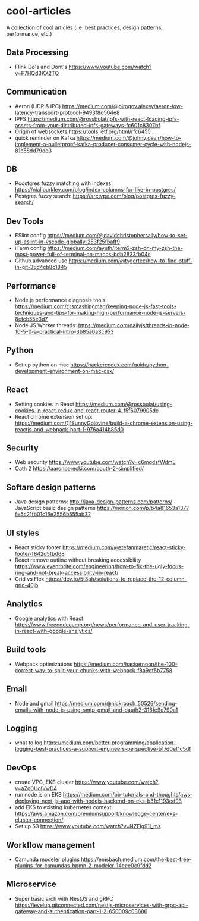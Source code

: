 # cool-articles
A collection of cool articles (i.e. best practices, design patterns, performance, etc.)

## Data Processing
- Flink Do's and Dont's https://www.youtube.com/watch?v=F7HQd3KX2TQ

## Communication
- Aeron (UDP & IPC) https://medium.com/@pirogov.alexey/aeron-low-latency-transport-protocol-9493f8d504e8
- IPFS https://medium.com/@rossbulat/ipfs-with-react-loading-ipfs-assets-from-your-distributed-ipfs-gateways-fc601c8307bf
- Origin of websockets https://tools.ietf.org/html/rfc6455
- quick reminder on Kafka https://medium.com/@johny.devjr/how-to-implement-a-bulletproof-kafka-producer-consumer-cycle-with-nodejs-81c58dd79dd3

## DB
- Poostgres fuzzy matching with indexes: https://niallburkley.com/blog/index-columns-for-like-in-postgres/
- Postgres fuzzy search: https://arctype.com/blog/postgres-fuzzy-search/

## Dev Tools
- ESlint config https://medium.com/@davidchristophersally/how-to-set-up-eslint-in-vscode-globally-253f25fbaff9
- iTerm config https://medium.com/ayuth/iterm2-zsh-oh-my-zsh-the-most-power-full-of-terminal-on-macos-bdb2823fb04c
- Github advanced use https://medium.com/@tygertec/how-to-find-stuff-in-git-35d4cb8c1845

## Performance
- Node js performance diagnosis tools: https://medium.com/@smashingmag/keeping-node-js-fast-tools-techniques-and-tips-for-making-high-performance-node-js-servers-8cfcb55e3d7
- Node JS Worker threads: https://medium.com/dailyjs/threads-in-node-10-5-0-a-practical-intro-3b85a0a3c953

## Python
- Set up python on mac https://hackercodex.com/guide/python-development-environment-on-mac-osx/

## React
- Setting cookies in React https://medium.com/@rossbulat/using-cookies-in-react-redux-and-react-router-4-f5f6079905dc
- React chrome extension set up: https://medium.com/@SunnyGolovine/build-a-chrome-extension-using-reactjs-and-webpack-part-1-976a414b85d0

## Security
- Web security https://www.youtube.com/watch?v=c6mqdsfWdmE
- Oath 2 https://aaronparecki.com/oauth-2-simplified/

## Softare design patterns
- Java design patterns: http://java-design-patterns.com/patterns/
-JavaScript basic design patterns https://morioh.com/p/b4a81653a137?f=5c21fb01c16e2556b555ab32

## UI styles
- React sticky footer https://medium.com/@stefanmaretic/react-sticky-footer-f842d5fbd68
- React remove outline without breaking accessibility https://www.eventbrite.com/engineering/how-to-fix-the-ugly-focus-ring-and-not-break-accessibility-in-react/
- Grid vs Flex https://dev.to/5t3ph/solutions-to-replace-the-12-column-grid-40jb


## Analytics
- Google analytics with React https://www.freecodecamp.org/news/performance-and-user-tracking-in-react-with-google-analytics/

## Build tools
- Webpack optimizations https://medium.com/hackernoon/the-100-correct-way-to-split-your-chunks-with-webpack-f8a9df5b7758

## Email
- Node and gmail https://medium.com/@nickroach_50526/sending-emails-with-node-js-using-smtp-gmail-and-oauth2-316fe9c790a1

## Logging
- what to log https://medium.com/better-programming/application-logging-best-practices-a-support-engineers-perspective-b17d0ef1c5df

## DevOps
- create VPC, EKS cluster https://www.youtube.com/watch?v=aZd0UolVwD4
- run node js on EKS https://medium.com/bb-tutorials-and-thoughts/aws-deploying-next-js-app-with-nodejs-backend-on-eks-b31c1193ed93
- add EKS to existing kubernetes context https://aws.amazon.com/premiumsupport/knowledge-center/eks-cluster-connection/
- Set up S3 https://www.youtube.com/watch?v=NZElg91l_ms

## Workflow management
- Camunda modeler plugins https://emsbach.medium.com/the-best-free-plugins-for-camundas-bpmn-2-modeler-14eee0c9fdd2

## Microservice
- Super basic arch with NestJS and gRPC https://levelup.gitconnected.com/nestjs-microservices-with-grpc-api-gateway-and-authentication-part-1-2-650009c03686
